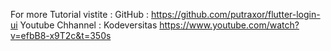 For more Tutorial vistite : 
GitHub : https://github.com/putraxor/flutter-login-ui
Youtube Chhannel : Kodeversitas
https://www.youtube.com/watch?v=efbB8-x9T2c&t=350s